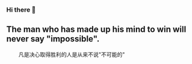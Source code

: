 ### Hi there 👋

<!--
**13572461024g/13572461024g** is a ✨ _special_ ✨ repository because its `README.md` (this file) appears on your GitHub profile.

Here are some ideas to get you started:

- 🔭 I’m currently working on ...
- 🌱 I’m currently learning ...
- 👯 I’m looking to collaborate on ...
- 🤔 I’m looking for help with ...
- 💬 Ask me about ...
- 📫 How to reach me: ...
- 😄 Pronouns: ...
- ⚡ Fun fact: ...
-->
## The man who has made up his mind to win will never say "impossible".
　　 凡是决心取得胜利的人是从来不说"不可能的"
